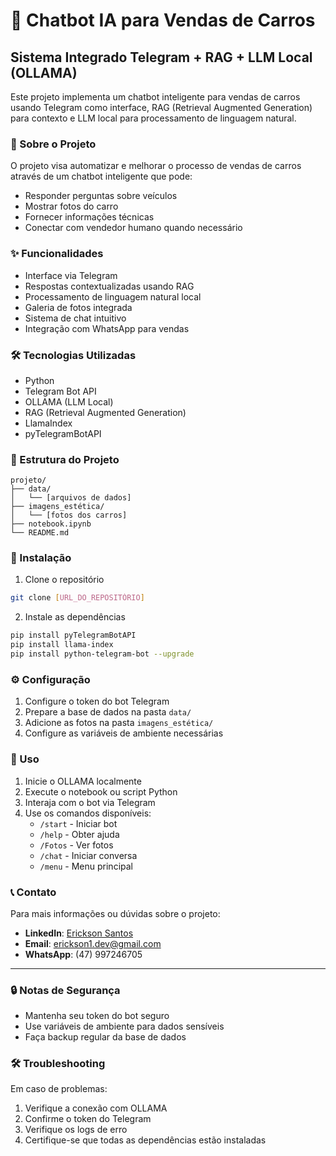 # 🤖 Chatbot IA para Vendas de Carros
## Sistema Integrado Telegram + RAG + LLM Local (OLLAMA)

Este projeto implementa um chatbot inteligente para vendas de carros usando Telegram como interface, RAG (Retrieval Augmented Generation) para contexto e LLM local para processamento de linguagem natural.


### 🎯 Sobre o Projeto
O projeto visa automatizar e melhorar o processo de vendas de carros através de um chatbot inteligente que pode:
- Responder perguntas sobre veículos
- Mostrar fotos do carro
- Fornecer informações técnicas
- Conectar com vendedor humano quando necessário

### ✨ Funcionalidades
- Interface via Telegram
- Respostas contextualizadas usando RAG
- Processamento de linguagem natural local
- Galeria de fotos integrada
- Sistema de chat intuitivo
- Integração com WhatsApp para vendas

### 🛠️ Tecnologias Utilizadas
- Python
- Telegram Bot API
- OLLAMA (LLM Local)
- RAG (Retrieval Augmented Generation)
- LlamaIndex
- pyTelegramBotAPI

### 📁 Estrutura do Projeto
```
projeto/
├── data/
│   └── [arquivos de dados]
├── imagens_estética/
│   └── [fotos dos carros]
├── notebook.ipynb
└── README.md
```

### 🚀 Instalação
1. Clone o repositório
```bash
git clone [URL_DO_REPOSITÓRIO]
```

2. Instale as dependências
```bash
pip install pyTelegramBotAPI
pip install llama-index
pip install python-telegram-bot --upgrade
```

### ⚙️ Configuração
1. Configure o token do bot Telegram
2. Prepare a base de dados na pasta `data/`
3. Adicione as fotos na pasta `imagens_estética/`
4. Configure as variáveis de ambiente necessárias

### 📖 Uso
1. Inicie o OLLAMA localmente
2. Execute o notebook ou script Python
3. Interaja com o bot via Telegram
4. Use os comandos disponíveis:
   - `/start` - Iniciar bot
   - `/help` - Obter ajuda
   - `/Fotos` - Ver fotos
   - `/chat` - Iniciar conversa
   - `/menu` - Menu principal

### 📞 Contato
Para mais informações ou dúvidas sobre o projeto:

- **LinkedIn**: [Erickson Santos](www.linkedin.com/in/erickson-santos-36a607318)
- **Email**: erickson1.dev@gmail.com
- **WhatsApp**: (47) 997246705

---

### 🔒 Notas de Segurança
- Mantenha seu token do bot seguro
- Use variáveis de ambiente para dados sensíveis
- Faça backup regular da base de dados

### 🛠️ Troubleshooting
Em caso de problemas:
1. Verifique a conexão com OLLAMA
2. Confirme o token do Telegram
3. Verifique os logs de erro
4. Certifique-se que todas as dependências estão instaladas
